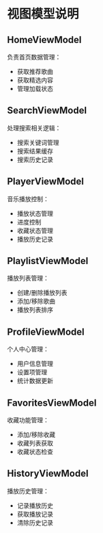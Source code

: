 # 视图模型说明

## HomeViewModel
负责首页数据管理：
- 获取推荐歌曲
- 获取精选内容
- 管理加载状态

## SearchViewModel
处理搜索相关逻辑：
- 搜索关键词管理
- 搜索结果缓存
- 搜索历史记录

## PlayerViewModel
音乐播放控制：
- 播放状态管理
- 进度控制
- 收藏状态管理
- 播放历史记录

## PlaylistViewModel
播放列表管理：
- 创建/删除播放列表
- 添加/移除歌曲
- 播放列表排序

## ProfileViewModel
个人中心管理：
- 用户信息管理
- 设置项管理
- 统计数据更新

## FavoritesViewModel
收藏功能管理：
- 添加/移除收藏
- 收藏列表获取
- 收藏状态检查

## HistoryViewModel
播放历史管理：
- 记录播放历史
- 获取播放记录
- 清除历史记录
